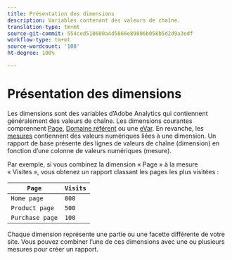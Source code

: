 ```yaml
---
title: Présentation des dimensions
description: Variables contenant des valeurs de chaîne.
translation-type: tm+mt
source-git-commit: 554ced510600a4d5866e89806b058b5d2d9a3edf
workflow-type: tm+mt
source-wordcount: '108'
ht-degree: 100%

---
```



# Présentation des dimensions

Les dimensions sont des variables d’Adobe Analytics qui contiennent généralement des valeurs de chaîne. Les dimensions courantes comprennent [Page](page.md), [Domaine référent](referring-domain.md) ou une [eVar](evar.md). En revanche, les [mesures](../metrics/overview.md) contiennent des valeurs numériques liées à une dimension. Un rapport de base présente des lignes de valeurs de chaîne (dimension) en fonction d’une colonne de valeurs numériques (mesure).

Par exemple, si vous combinez la dimension « Page » à la mesure « Visites », vous obtenez un rapport classant les pages les plus visitées :

| `Page` | `Visits` |
| --- | --- |
| `Home page` | `800` |
| `Product page` | `500` |
| `Purchase page` | `100` |

Chaque dimension représente une partie ou une facette différente de votre site. Vous pouvez combiner l’une de ces dimensions avec une ou plusieurs mesures pour créer un rapport.
